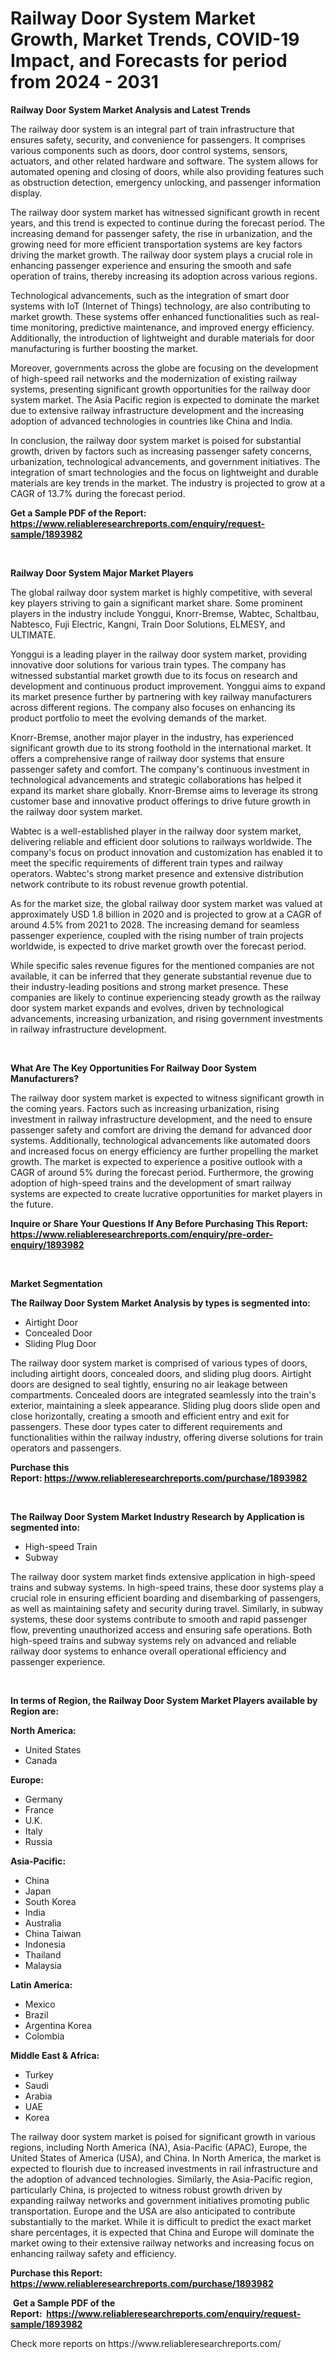 <p><h1>Railway Door System Market Growth, Market Trends, COVID-19 Impact, and Forecasts for period from 2024 - 2031</h1></p><p><strong>Railway Door System Market Analysis and Latest Trends</strong></p>
<p><p>The railway door system is an integral part of train infrastructure that ensures safety, security, and convenience for passengers. It comprises various components such as doors, door control systems, sensors, actuators, and other related hardware and software. The system allows for automated opening and closing of doors, while also providing features such as obstruction detection, emergency unlocking, and passenger information display.</p><p>The railway door system market has witnessed significant growth in recent years, and this trend is expected to continue during the forecast period. The increasing demand for passenger safety, the rise in urbanization, and the growing need for more efficient transportation systems are key factors driving the market growth. The railway door system plays a crucial role in enhancing passenger experience and ensuring the smooth and safe operation of trains, thereby increasing its adoption across various regions.</p><p>Technological advancements, such as the integration of smart door systems with IoT (Internet of Things) technology, are also contributing to market growth. These systems offer enhanced functionalities such as real-time monitoring, predictive maintenance, and improved energy efficiency. Additionally, the introduction of lightweight and durable materials for door manufacturing is further boosting the market.</p><p>Moreover, governments across the globe are focusing on the development of high-speed rail networks and the modernization of existing railway systems, presenting significant growth opportunities for the railway door system market. The Asia Pacific region is expected to dominate the market due to extensive railway infrastructure development and the increasing adoption of advanced technologies in countries like China and India.</p><p>In conclusion, the railway door system market is poised for substantial growth, driven by factors such as increasing passenger safety concerns, urbanization, technological advancements, and government initiatives. The integration of smart technologies and the focus on lightweight and durable materials are key trends in the market. The industry is projected to grow at a CAGR of 13.7% during the forecast period.</p></p>
<p><strong>Get a Sample PDF of the Report:&nbsp; <a href="https://www.reliableresearchreports.com/enquiry/request-sample/1893982">https://www.reliableresearchreports.com/enquiry/request-sample/1893982</a></strong></p>
<p>&nbsp;</p>
<p><strong>Railway Door System Major Market Players</strong></p>
<p><p>The global railway door system market is highly competitive, with several key players striving to gain a significant market share. Some prominent players in the industry include Yonggui, Knorr-Bremse, Wabtec, Schaltbau, Nabtesco, Fuji Electric, Kangni, Train Door Solutions, ELMESY, and ULTIMATE.</p><p>Yonggui is a leading player in the railway door system market, providing innovative door solutions for various train types. The company has witnessed substantial market growth due to its focus on research and development and continuous product improvement. Yonggui aims to expand its market presence further by partnering with key railway manufacturers across different regions. The company also focuses on enhancing its product portfolio to meet the evolving demands of the market.</p><p>Knorr-Bremse, another major player in the industry, has experienced significant growth due to its strong foothold in the international market. It offers a comprehensive range of railway door systems that ensure passenger safety and comfort. The company's continuous investment in technological advancements and strategic collaborations has helped it expand its market share globally. Knorr-Bremse aims to leverage its strong customer base and innovative product offerings to drive future growth in the railway door system market.</p><p>Wabtec is a well-established player in the railway door system market, delivering reliable and efficient door solutions to railways worldwide. The company's focus on product innovation and customization has enabled it to meet the specific requirements of different train types and railway operators. Wabtec's strong market presence and extensive distribution network contribute to its robust revenue growth potential.</p><p>As for the market size, the global railway door system market was valued at approximately USD 1.8 billion in 2020 and is projected to grow at a CAGR of around 4.5% from 2021 to 2028. The increasing demand for seamless passenger experience, coupled with the rising number of train projects worldwide, is expected to drive market growth over the forecast period.</p><p>While specific sales revenue figures for the mentioned companies are not available, it can be inferred that they generate substantial revenue due to their industry-leading positions and strong market presence. These companies are likely to continue experiencing steady growth as the railway door system market expands and evolves, driven by technological advancements, increasing urbanization, and rising government investments in railway infrastructure development.</p></p>
<p>&nbsp;</p>
<p><strong>What Are The Key Opportunities For Railway Door System Manufacturers?</strong></p>
<p><p>The railway door system market is expected to witness significant growth in the coming years. Factors such as increasing urbanization, rising investment in railway infrastructure development, and the need to ensure passenger safety and comfort are driving the demand for advanced door systems. Additionally, technological advancements like automated doors and increased focus on energy efficiency are further propelling the market growth. The market is expected to experience a positive outlook with a CAGR of around 5% during the forecast period. Furthermore, the growing adoption of high-speed trains and the development of smart railway systems are expected to create lucrative opportunities for market players in the future.</p></p>
<p><strong>Inquire or Share Your Questions If Any Before Purchasing This Report: <a href="https://www.reliableresearchreports.com/enquiry/pre-order-enquiry/1893982">https://www.reliableresearchreports.com/enquiry/pre-order-enquiry/1893982</a></strong></p>
<p>&nbsp;</p>
<p><strong>Market Segmentation</strong></p>
<p><strong>The Railway Door System Market Analysis by types is segmented into:</strong></p>
<p><ul><li>Airtight Door</li><li>Concealed Door</li><li>Sliding Plug Door</li></ul></p>
<p><p>The railway door system market is comprised of various types of doors, including airtight doors, concealed doors, and sliding plug doors. Airtight doors are designed to seal tightly, ensuring no air leakage between compartments. Concealed doors are integrated seamlessly into the train's exterior, maintaining a sleek appearance. Sliding plug doors slide open and close horizontally, creating a smooth and efficient entry and exit for passengers. These door types cater to different requirements and functionalities within the railway industry, offering diverse solutions for train operators and passengers.</p></p>
<p><strong>Purchase this Report:&nbsp;<a href="https://www.reliableresearchreports.com/purchase/1893982">https://www.reliableresearchreports.com/purchase/1893982</a></strong></p>
<p>&nbsp;</p>
<p><strong>The Railway Door System Market Industry Research by Application is segmented into:</strong></p>
<p><ul><li>High-speed Train</li><li>Subway</li></ul></p>
<p><p>The railway door system market finds extensive application in high-speed trains and subway systems. In high-speed trains, these door systems play a crucial role in ensuring efficient boarding and disembarking of passengers, as well as maintaining safety and security during travel. Similarly, in subway systems, these door systems contribute to smooth and rapid passenger flow, preventing unauthorized access and ensuring safe operations. Both high-speed trains and subway systems rely on advanced and reliable railway door systems to enhance overall operational efficiency and passenger experience.</p></p>
<p>&nbsp;</p>
<p><strong>In terms of Region, the Railway Door System Market Players available by Region are:</strong></p>
<p>
    <p> <strong> North America: </strong>
        <ul>
            <li>United States</li>
            <li>Canada</li>
        </ul>
        </p> 
    <p> <strong> Europe: </strong>
        <ul>
            <li>Germany</li>
            <li>France</li>
            <li>U.K.</li>
            <li>Italy</li>
            <li>Russia</li>
        </ul>
        </p> 
    <p> <strong> Asia-Pacific: </strong>
        <ul>
            <li>China</li>
            <li>Japan</li>
            <li>South Korea</li>
            <li>India</li>
            <li>Australia</li>
            <li>China Taiwan</li>
            <li>Indonesia</li>
            <li>Thailand</li>
            <li>Malaysia</li>
        </ul>
        </p> 
    <p> <strong> Latin America: </strong>
        <ul>
            <li>Mexico</li>
            <li>Brazil</li>
            <li>Argentina Korea</li>
            <li>Colombia</li>
        </ul>
        </p> 
    <p> <strong> Middle East & Africa: </strong>
        <ul>
            <li>Turkey</li>
            <li>Saudi</li>
            <li>Arabia</li>
            <li>UAE</li>
            <li>Korea</li>
        </ul>
    </p>
    </p>
<p><p>The railway door system market is poised for significant growth in various regions, including North America (NA), Asia-Pacific (APAC), Europe, the United States of America (USA), and China. In North America, the market is expected to flourish due to increased investments in rail infrastructure and the adoption of advanced technologies. Similarly, the Asia-Pacific region, particularly China, is projected to witness robust growth driven by expanding railway networks and government initiatives promoting public transportation. Europe and the USA are also anticipated to contribute substantially to the market. While it is difficult to predict the exact market share percentages, it is expected that China and Europe will dominate the market owing to their extensive railway networks and increasing focus on enhancing railway safety and efficiency.</p></p>
<p><strong>Purchase this Report: <a href="https://www.reliableresearchreports.com/purchase/1893982">https://www.reliableresearchreports.com/purchase/1893982</a></strong></p>
<p>&nbsp;<strong>Get a Sample PDF of the Report:&nbsp;&nbsp;<a href="https://www.reliableresearchreports.com/enquiry/request-sample/1893982">https://www.reliableresearchreports.com/enquiry/request-sample/1893982</a></strong></p>
<p><strong></strong></p>
<p>Check more reports on https://www.reliableresearchreports.com/</p>